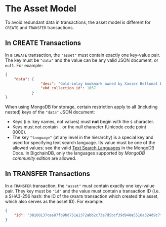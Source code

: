 # The Asset Model

To avoid redundant data in transactions, the asset model is different for `CREATE` and `TRANSFER` transactions.

## In CREATE Transactions

In a `CREATE` transaction, the `"asset"` must contain exactly one key-value pair. The key must be `"data"` and the value can be any valid JSON document, or `null`. For example:
```json
{
    "data": {
                "desc": "Gold-inlay bookmark owned by Xavier Bellomat Dickens III",
                "xbd_collection_id": 1857
            }
}
```

When using MongoDB for storage, certain restriction apply to all (including nested) keys of the `"data"` JSON document:

* Keys (i.e. key names, not values) must **not** begin with the `$` character.
* Keys must not contain `.` or the null character (Unicode code point 0000).
* The key `"language"` (at any level in the hierarchy) is a special key and used for specifying text search language. Its value must be one of the allowed values; see the valid [Text Search Languages](https://docs.mongodb.com/manual/reference/text-search-languages/) in the MongoDB Docs. In BigchainDB, only the languages supported by _MongoDB community edition_ are allowed.


## In TRANSFER Transactions

In a `TRANSFER` transaction, the `"asset"` must contain exactly one key-value pair. They key must be `"id"` and the value must contain a transaction ID (i.e. a SHA3-256 hash: the ID of the `CREATE` transaction which created the asset, which also serves as the asset ID). For example:
```json
{
    "id": "38100137cea87fb9bd751e2372abb2c73e7d5bcf39d940a5516a324d9c7fb88d"
}
```

